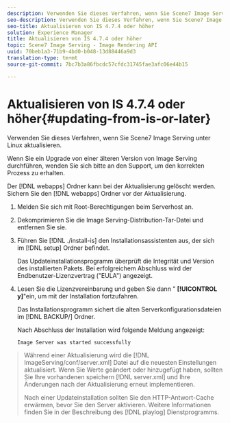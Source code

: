 ```yaml
---
description: Verwenden Sie dieses Verfahren, wenn Sie Scene7 Image Serving unter Linux aktualisieren.
seo-description: Verwenden Sie dieses Verfahren, wenn Sie Scene7 Image Serving unter Linux aktualisieren.
seo-title: Aktualisieren von IS 4.7.4 oder höher
solution: Experience Manager
title: Aktualisieren von IS 4.7.4 oder höher
topic: Scene7 Image Serving - Image Rendering API
uuid: 70beb1a3-71b9-4bd0-b048-13d88446a9d3
translation-type: tm+mt
source-git-commit: 7bc7b3a86fbcdc57cfdc31745fae3afc06e44b15

---
```



# Aktualisieren von IS 4.7.4 oder höher{#updating-from-is-or-later}

Verwenden Sie dieses Verfahren, wenn Sie Scene7 Image Serving unter Linux aktualisieren.

Wenn Sie ein Upgrade von einer älteren Version von Image Serving durchführen, wenden Sie sich bitte an den Support, um den korrekten Prozess zu erhalten.

Der [!DNL webapps] Ordner kann bei der Aktualisierung gelöscht werden. Sichern Sie den [!DNL webapps] Ordner vor der Aktualisierung.

1. Melden Sie sich mit Root-Berechtigungen beim Serverhost an.
1. Dekomprimieren Sie die Image Serving-Distribution-Tar-Datei und entfernen Sie sie.
1. Führen Sie [!DNL ./install-is] den Installationsassistenten aus, der sich im [!DNL setup] Ordner befindet.

   Das Updateinstallationsprogramm überprüft die Integrität und Version des installierten Pakets. Bei erfolgreichem Abschluss wird der Endbenutzer-Lizenzvertrag (&quot;EULA&quot;) angezeigt.
1. Lesen Sie die Lizenzvereinbarung und geben Sie dann &quot; **[!UICONTROL y]**&quot;ein, um mit der Installation fortzufahren.

   Das Installationsprogramm sichert die alten Serverkonfigurationsdateien im [!DNL BACKUP/] Ordner.

   Nach Abschluss der Installation wird folgende Meldung angezeigt:

   `Image Server was started successfully`
>Während einer Aktualisierung wird die [!DNL ImageServing/conf/server.xml] Datei auf die neuesten Einstellungen aktualisiert. Wenn Sie Werte geändert oder hinzugefügt haben, sollten Sie Ihre vorhandenen speichern [!DNL server.xml] und Ihre Änderungen nach der Aktualisierung erneut implementieren.
>
>Nach einer Updateinstallation sollten Sie den HTTP-Antwort-Cache erwärmen, bevor Sie den Server aktivieren. Weitere Informationen finden Sie in der Beschreibung des [!DNL playlog] Dienstprogramms.

